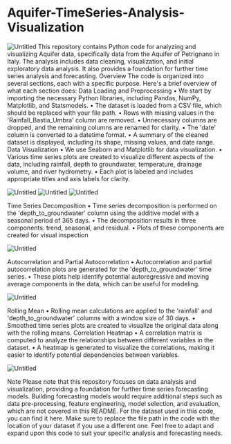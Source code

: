 # Aquifer-TimeSeries-Analysis-Visualization
![Untitled](https://github.com/stevengash/Aquifer-TimeSeries-Analysis-Visualization/assets/99188129/cdfa4b29-335f-46b4-aaa8-af88b8714e81)
This repository contains Python code for analyzing and visualizing Aquifer data, specifically data from the Aquifer of Petrignano in Italy. The analysis includes data cleaning, visualization, and initial exploratory data analysis. It also provides a foundation for further time series analysis and forecasting.
Overview
The code is organized into several sections, each with a specific purpose. Here's a brief overview of what each section does:
Data Loading and Preprocessing
•	We start by importing the necessary Python libraries, including Pandas, NumPy, Matplotlib, and Statsmodels.
•	The dataset is loaded from a CSV file, which should be replaced with your file path.
•	Rows with missing values in the 'Rainfall_Bastia_Umbra' column are removed.
•	Unnecessary columns are dropped, and the remaining columns are renamed for clarity.
•	The 'date' column is converted to a datetime format.
•	A summary of the cleaned dataset is displayed, including its shape, missing values, and date range.
Data Visualization
•	We use Seaborn and Matplotlib for data visualization.
•	Various time series plots are created to visualize different aspects of the data, including rainfall, depth to groundwater, temperature, drainage volume, and river hydrometry.
•	Each plot is labeled and includes appropriate titles and axis labels for clarity.

![Untitled](https://github.com/stevengash/Aquifer-TimeSeries-Analysis-Visualization/assets/99188129/acfda27b-4427-40c9-b6fa-e95fbf1cbf48)
![Untitled](https://github.com/stevengash/Aquifer-TimeSeries-Analysis-Visualization/assets/99188129/26f4e981-dbff-4029-b170-5877506197f2)
![Untitled](https://github.com/stevengash/Aquifer-TimeSeries-Analysis-Visualization/assets/99188129/f527ab55-8e26-4545-8e9a-db9e776a594f)

Time Series Decomposition
•	Time series decomposition is performed on the 'depth_to_groundwater' column using the additive model with a seasonal period of 365 days.
•	The decomposition results in three components: trend, seasonal, and residual.
•	Plots of these components are created for visual inspection

![Untitled](https://github.com/stevengash/Aquifer-TimeSeres-Analysis-Visualization/assets/99188129/fb7fc21e-5038-4e46-9046-d14c3e02f8e2)

Autocorrelation and Partial Autocorrelation
•	Autocorrelation and partial autocorrelation plots are generated for the 'depth_to_groundwater' time series.
•	These plots help identify potential autoregressive and moving average components in the data, which can be useful for modeling.

![Untitled](https://github.com/stevengash/Aquifer-TimeSeries-Analysis-Visualization/assets/99188129/444c6f20-0dd2-4553-b066-803a239df325)

Rolling Mean
•	Rolling mean calculations are applied to the 'rainfall' and 'depth_to_groundwater' columns with a window size of 30 days.
•	Smoothed time series plots are created to visualize the original data along with the rolling means.
Correlation Heatmap
•	A correlation matrix is computed to analyze the relationships between different variables in the dataset.
•	A heatmap is generated to visualize the correlations, making it easier to identify potential dependencies between variables.

![Untitled](https://github.com/stevengash/Aquifer-TimeSeries-Analysis-Visualization/assets/99188129/0de53a8f-c222-4b36-88b9-6ad76bea7236)

Note
Please note that this repository focuses on data analysis and visualization, providing a foundation for further time series forecasting models. Building forecasting models would require additional steps such as data pre-processing, feature engineering, model selection, and evaluation, which are not covered in this README.
For the dataset used in this code, you can find it here. Make sure to replace the file path in the code with the location of your dataset if you use a different one.
Feel free to adapt and expand upon this code to suit your specific analysis and forecasting needs.

